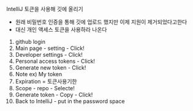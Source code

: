 IntelliJ 토큰을 사용해 깃에 올리기

+ 원래 비밀번호 인증을 통해 깃에 업로드 했지만 이제 지원이 제거되었다고한다
+ 대신 개인 액세스 토큰을 사용하라 나온다

1. github login
2. Main page - setting - Click!
3. Developer settings - Click!
4. Personal access tokens - Click!
5. Generate new token - Click!
6. Note ex) My token
7. Expiration = 토큰사용기한
8. Scope - repo - Selecte!
9. Generate token - Copy - Click!
10. Back to IntelliJ - put in the password space